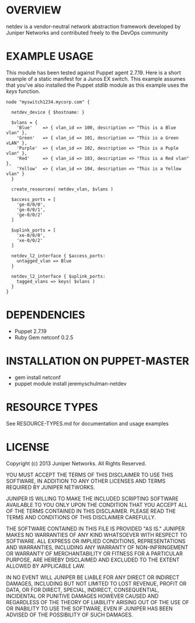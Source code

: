 # OVERVIEW

netdev is a vendor-neutral network abstraction framework developed by Juniper Networks 
and contributed freely to the DevOps community

# EXAMPLE USAGE

This module has been tested against Puppet agent 2.7.19.  Here is a short example of a static manifest for a Junos EX switch.  This example assumes that you've also installed the Puppet _stdlib_ module as this example uses the _keys_ function.

~~~~
node "myswitch1234.mycorp.com" {
     
  netdev_device { $hostname: }
    
  $vlans = {
    'Blue'    => { vlan_id => 100, description => "This is a Blue vlan" },
    'Green'   => { vlan_id => 101, description => "This is a Green vLAN" },
    'Purple'  => { vlan_id => 102, description => "This is a Puple vlan" },
    'Red'     => { vlan_id => 103, description => "This is a Red vlan" },
    'Yellow'  => { vlan_id => 104, description => "This is a Yellow vlan" }   
  }
    
  create_resources( netdev_vlan, $vlans )
    
  $access_ports = [
    'ge-0/0/0',
    'ge-0/0/1',
    'ge-0/0/2'
  ]
    
  $uplink_ports = [
    'xe-0/0/0',
    'xe-0/0/2'
  ]
      
  netdev_l2_interface { $access_ports:
    untagged_vlan => Blue
  }
          
  netdev_l2_interface { $uplink_ports:
    tagged_vlans => keys( $vlans )
  }
}
~~~~
  
# DEPENDENCIES

  * Puppet 2.7.19
  * Ruby Gem netconf 0.2.5

# INSTALLATION ON PUPPET-MASTER

  * gem install netconf
  * puppet module install jeremyschulman-netdev 

# RESOURCE TYPES

See RESOURCE-TYPES.md for documentation and usage examples

# LICENSE

Copyright (c) 2013  Juniper Networks. All Rights Reserved.

YOU MUST ACCEPT THE TERMS OF THIS DISCLAIMER TO USE THIS SOFTWARE, 
IN ADDITION TO ANY OTHER LICENSES AND TERMS REQUIRED BY JUNIPER NETWORKS.
 
JUNIPER IS WILLING TO MAKE THE INCLUDED SCRIPTING SOFTWARE AVAILABLE TO YOU
ONLY UPON THE CONDITION THAT YOU ACCEPT ALL OF THE TERMS CONTAINED IN THIS
DISCLAIMER. PLEASE READ THE TERMS AND CONDITIONS OF THIS DISCLAIMER
CAREFULLY.

THE SOFTWARE CONTAINED IN THIS FILE IS PROVIDED "AS IS." JUNIPER MAKES NO
WARRANTIES OF ANY KIND WHATSOEVER WITH RESPECT TO SOFTWARE. ALL EXPRESS OR
IMPLIED CONDITIONS, REPRESENTATIONS AND WARRANTIES, INCLUDING ANY WARRANTY
OF NON-INFRINGEMENT OR WARRANTY OF MERCHANTABILITY OR FITNESS FOR A
PARTICULAR PURPOSE, ARE HEREBY DISCLAIMED AND EXCLUDED TO THE EXTENT
ALLOWED BY APPLICABLE LAW.

IN NO EVENT WILL JUNIPER BE LIABLE FOR ANY DIRECT OR INDIRECT DAMAGES, 
INCLUDING BUT NOT LIMITED TO LOST REVENUE, PROFIT OR DATA, OR
FOR DIRECT, SPECIAL, INDIRECT, CONSEQUENTIAL, INCIDENTAL OR PUNITIVE DAMAGES
HOWEVER CAUSED AND REGARDLESS OF THE THEORY OF LIABILITY ARISING OUT OF THE 
USE OF OR INABILITY TO USE THE SOFTWARE, EVEN IF JUNIPER HAS BEEN ADVISED OF 
THE POSSIBILITY OF SUCH DAMAGES.

